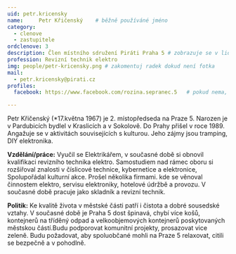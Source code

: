 ```yaml
---
uid: petr.kricensky
name:     Petr Křičenský  	# běžně používáné jméno
category:
  - clenove
  - zastupitele  
ordclenove: 3
description: Člen místního sdružení Piráti Praha 5 # zobrazuje se v lide
profession: Revizní technik elektro
img: people/petr-kricensky.png # zakomentuj radek dokud není fotka
mail:
  - petr.kricensky@pirati.cz
profiles:
  facebook: https://www.facebook.com/rozina.sepranec.5   # pokud nema, staci smazat tuto radku

---
```


Petr Křičenský (*17.května 1967) je 2. místopředseda na Praze 5. Narozen je v Pardubicích bydlel v Kraslicích a v Sokolově. Do Prahy přišel v roce 1989. Angažuje se v aktivitách souvisejících s kulturou. Jeho zájmy jsou tramping, DIY elektronika.

**Vzdělání/práce:** Vyučil se Elektrikářem, v současné době si obnovil kvalifikaci revizního technika elektro. Samostudiem nad rámec oboru si rozšiřoval znalosti v číslicové technice, kybernetice a elektronice, Spolupořádal kulturní akce. Prošel několika firmami. kde se věnoval činnostem elektro, servisu elektroniky, hotelové údržbě a provozu. V současné době pracuje jako skladník a revizní technik.


**Politik:** Ke kvalitě života v  městské části patří i čistota a dobré sousedské vztahy. V současné době je Praha 5 dost špinavá, chybí více košů,  kontejnerů na tříděný odpad a velkoobjemových kontejnerů poskytovaných městskou částí.Budu podporovat komunitní projekty, prosazovat vice zeleně. Budu požadovat, aby spoluobčané mohli na Praze 5 relaxovat, citili se bezpečně a v pohodlně.
